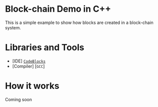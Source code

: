 # Block-chain Demo in C++

This is a simple example to show how blocks are created in a block-chain system.

# Libraries and Tools
* [IDE] [`CodeBlocks`](http://www.codeblocks.org/)
* [Compiler] [`GCC`]

# How it works
Coming soon
